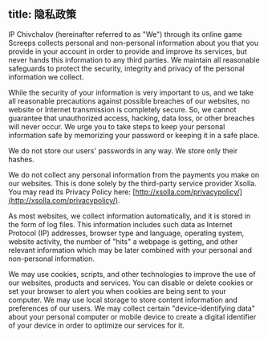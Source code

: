 title: 隐私政策
---

IP Chivchalov (hereinafter referred to as "We") through its online game Screeps collects personal and non-personal information about you that you provide in your account in order to provide and improve its services, but never hands this information to any third parties. We maintain all reasonable safeguards to protect the security, integrity and privacy of the personal information we collect.

While the security of your information is very important to us, and we take all reasonable precautions against possible breaches of our websites, no website or Internet transmission is completely secure. So, we cannot guarantee that unauthorized access, hacking, data loss, or other breaches will never occur. We urge you to take steps to keep your personal information safe by memorizing your password or keeping it in a safe place.

We do not store our users' passwords in any way. We store only their hashes.

We do not collect any personal information from the payments you make on our websites. This is done solely by the third-party service provider Xsolla. You may read its Privacy Policy here: [http://xsolla.com/privacypolicy/](http://xsolla.com/privacypolicy/).

As most websites, we collect information automatically, and it is stored in the form of log files. This information includes such data as Internet Protocol (IP) addresses, browser type and language, operating system, website activity, the number of "hits" a webpage is getting, and other relevant information which may be later combined with your personal and non-personal information.

We may use cookies, scripts, and other technologies to improve the use of our websites, products and services. You can disable or delete cookies or set your browser to alert you when cookies are being sent to your computer. We may use local storage to store content information and preferences of our users. We may collect certain "device-identifying data" about your personal computer or mobile device to create a digital identifier of your device in order to optimize our services for it.
